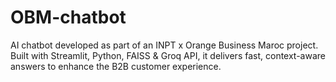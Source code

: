 # OBM-chatbot
AI chatbot developed as part of an INPT x Orange Business Maroc project. Built with Streamlit, Python, FAISS &amp; Groq API, it delivers fast, context-aware answers to enhance the B2B customer experience.
